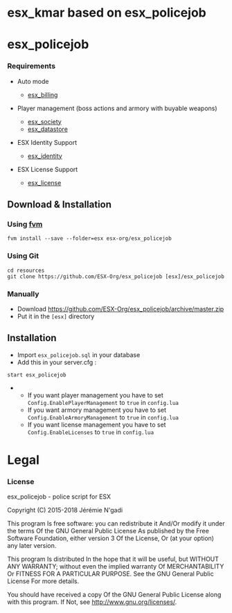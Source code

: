 # esx_kmar based on esx_policejob

# esx_policejob

### Requirements
* Auto mode
  * [esx_billing](https://github.com/FXServer-ESX/fxserver-esx_billing)

* Player management (boss actions and armory with buyable weapons)
  * [esx_society](https://github.com/FXServer-ESX/fxserver-esx_society)
  * [esx_datastore](https://github.com/FXServer-ESX/fxserver-esx_datastore)

* ESX Identity Support
  * [esx_identity](https://github.com/ESX-Org/esx_identity)

* ESX License Support
  * [esx_license](https://github.com/ESX-Org/esx_license)

## Download & Installation

### Using [fvm](https://github.com/qlaffont/fvm-installer)
```
fvm install --save --folder=esx esx-org/esx_policejob
```

### Using Git
```
cd resources
git clone https://github.com/ESX-Org/esx_policejob [esx]/esx_policejob
```

### Manually
- Download https://github.com/ESX-Org/esx_policejob/archive/master.zip
- Put it in the `[esx]` directory


## Installation
- Import `esx_policejob.sql` in your database
- Add this in your server.cfg :

```
start esx_policejob
```
-  * If you want player management you have to set `Config.EnablePlayerManagement` to `true` in `config.lua`
   * If you want armory management you have to set `Config.EnableArmoryManagement` to `true` in `config.lua`
   * If you want license management you have to set `Config.EnableLicenses` to `true` in `config.lua`

# Legal
### License
esx_policejob - police script for ESX

Copyright (C) 2015-2018 Jérémie N'gadi

This program Is free software: you can redistribute it And/Or modify it under the terms Of the GNU General Public License As published by the Free Software Foundation, either version 3 Of the License, Or (at your option) any later version.

This program Is distributed In the hope that it will be useful, but WITHOUT ANY WARRANTY; without even the implied warranty Of MERCHANTABILITY Or FITNESS FOR A PARTICULAR PURPOSE. See the GNU General Public License For more details.

You should have received a copy Of the GNU General Public License along with this program. If Not, see http://www.gnu.org/licenses/.
